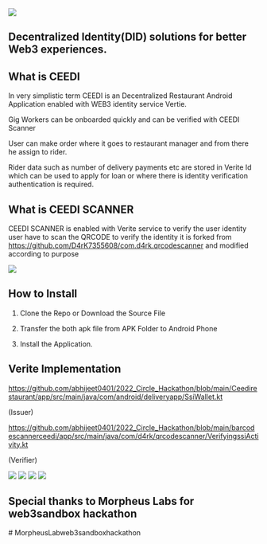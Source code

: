 <img src='./ScreenShot/Ceedi.jpg' />

## Decentralized Identity(DID) solutions for better Web3 experiences.

## What is CEEDI 
In very simplistic term CEEDI is an Decentralized Restaurant Android Application enabled with WEB3 identity service Vertie.

Gig Workers can be onboarded quickly and can be verified with CEEDI Scanner

User can make order where it goes to restaurant manager and from there he assign to rider.

Rider data such as number of delivery payments etc are stored in Verite Id which can be used to apply for loan or where there is identity verification authentication is required.

## What is CEEDI SCANNER 

CEEDI SCANNER is enabled with Verite service to verify the user identity user have to scan the QRCODE to verify the identity it is forked from https://github.com/D4rK7355608/com.d4rk.qrcodescanner and modified according to purpose 

<img src='./ScreenShot/Scannere.jpg' />

## How to Install
1.  Clone the Repo or Download the Source File

2.  Transfer the both apk file from APK Folder to Android Phone

3.  Install the Application.

## Verite Implementation
https://github.com/abhijeet0401/2022_Circle_Hackathon/blob/main/Ceedirestaurant/app/src/main/java/com/android/deliveryapp/SsiWallet.kt

(Issuer)

https://github.com/abhijeet0401/2022_Circle_Hackathon/blob/main/barcodescannerceedi/app/src/main/java/com/d4rk/qrcodescanner/VerifyingssiActivity.kt

(Verifier)


<img src='./ScreenShot/VeriteId.jpg' />

<img src = './ScreenShot/verified.jpg' />

<img src = './ScreenShot/fooditem.jpg' />

<img src ='./ScreenShot/delivery.jpg'>

## Special thanks to Morpheus Labs for web3sandbox hackathon
 
#   M o r p h e u s L a b w e b 3 s a n d b o x h a c k a t h o n  
 